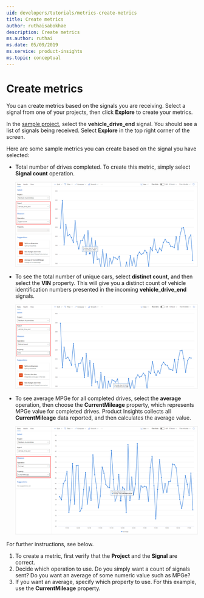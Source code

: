 ```yaml
---
uid: developers/tutorials/metrics-create-metrics
title: Create metrics 
author: ruthaisabokhae
description: Create metrics 
ms.author: ruthai
ms.date: 05/09/2019
ms.service: product-insights
ms.topic: conceptual
---
```

# Create metrics 

You can create metrics based on the signals you are receiving. Select a signal from one of your projects, then click **Explore** to create your metrics. 

In the [sample project](https://pi.dynamics.com/teams/fe359446d26a4e4eb094e9c5fbe89f21/projects/dc7e179315a441f285d5fe77993bd72c/signals), select the **vehicle_drive_end** signal. You should see a list of signals being received. Select **Explore** in the top right corner of the screen.

Here are some sample metrics you can create based on the signal you have selected:

- Total number of drives completed. To create this metric, simply select **Signal count** operation. 

    ![Total no of drives completed](../images/tutorials/create-metrics-signalcount.png)

- To see the total number of unique cars, select **distinct count**, and then select the **VIN** property. This will give you a distinct count of vehicle identification numbers presented in the incoming **vehicle_drive_end** signals. 

    ![Total no of unique cars](../images/tutorials/create-metrics-distinctcount.png)

- To see average MPGe for all completed drives, select the **average** operation, then choose the **CurrentMileage** property, which represents MPGe value for completed drives. Product Insights collects all **CurrentMileage** data reported, and then calculates the average value. 

    ![Avg MPGe for all completed drives](../images/tutorials/create-metrics-averagemileage.png)

For further instructions, see below. 

1. To create a metric, first verify that the **Project** and the **Signal** are correct. 
1. Decide which operation to use. Do you simply want a count of signals sent? Do you want an average of some numeric value such as MPGe? 
1. If you want an average, specify which property to use. For this example, use the **CurrentMileage** property.



